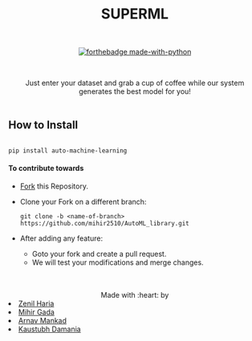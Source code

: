 <div align="center">
<h1>SUPERML</h1>
<br>

[![forthebadge made-with-python](http://ForTheBadge.com/images/badges/made-with-python.svg)](https://www.python.org/)

<br>

<p>Just enter your dataset and grab a cup of coffee while our system generates the best model for you!

<br>
<br>
</div>


## How to Install

```

pip install auto-machine-learning

```


#### To contribute towards
* [Fork](https://github.com/mihir2510/AutoML_library) this Repository.
* Clone your Fork on a different branch:

	 ```
     git clone -b <name-of-branch> https://github.com/mihir2510/AutoML_library.git
     ```
     
* After adding any feature:
	* Goto your fork and create a pull request.
	* We will test your modifications and merge changes.

<br>
<br>

<div align="center">
Made with :heart:   by 
</div>

<li><a href="https://github.com/zenilharia26">Zenil Haria</a>
<li> <a href="https://github.com/mihir2510">Mihir Gada</a>
<li><a href="https://github.com/ArnAV318">Arnav Mankad</a>
<li><a href="https://github.com/KaustubhDamania">Kaustubh Damania</a>

